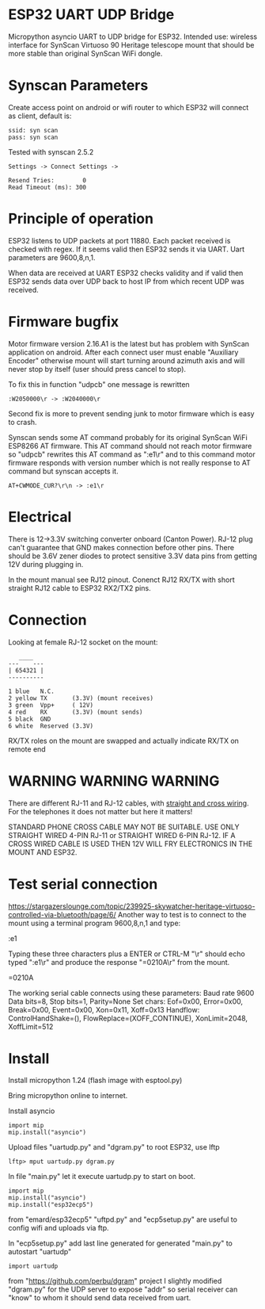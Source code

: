 # ESP32 UART UDP Bridge

Micropython asyncio UART to UDP bridge for ESP32.
Intended use: wireless interface for
SynScan Virtuoso 90 Heritage telescope mount
that should be more stable than original
SynScan WiFi dongle.

# Synscan Parameters

Create access point on android or wifi router to which ESP32 will
connect as client, default is:

    ssid: syn scan
    pass: syn scan

Tested with synscan 2.5.2

    Settings -> Connect Settings ->

    Resend Tries:        0
    Read Timeout (ms): 300 

# Principle of operation

ESP32 listens to UDP packets at port 11880.
Each packet received is checked with regex.
If it seems valid then ESP32 sends it via
UART. Uart parameters are 9600,8,n,1.

When data are received at UART ESP32 checks
validity and if valid then ESP32 sends data
over UDP back to host IP from which recent UDP
was received.

# Firmware bugfix

Motor firmware version 2.16.A1 is the latest but has
problem with SynScan application on android.
After each connect user must enable "Auxiliary Encoder"
otherwise mount will start turning around azimuth axis
and will never stop by itself (user should press cancel to stop).

To fix this in function "udpcb" one message is rewritten

    :W2050000\r -> :W2040000\r

Second fix is more to prevent sending junk to
motor firmware which is easy to crash.

Synscan sends some AT command probably for its
original SynScan WiFi ESP8266 AT firmware.
This AT command should not reach motor firmware so
"udpcb" rewrites this AT command as ":e1\\r"
and to this command motor firmware responds with
version number which is not really response to AT
command but synscan accepts it.

    AT+CWMODE_CUR?\r\n -> :e1\r

# Electrical

There is 12->3.3V switching converter onboard (Canton Power).
RJ-12 plug can't guarantee that GND makes
connection before other pins.
There should be 3.6V zener diodes to protect
sensitive 3.3V data pins from getting 12V
during plugging in.

In the mount manual see RJ12 pinout.
Conenct RJ12 RX/TX with short straight
RJ12 cable to ESP32 RX2/TX2 pins.

# Connection

Looking at female RJ-12 socket on the mount:

       ____
    ---    ---
    | 654321 |
    ----------

    1 blue   N.C.
    2 yellow TX       (3.3V) (mount receives)
    3 green  Vpp+     ( 12V)
    4 red    RX       (3.3V) (mount sends)
    5 black  GND
    6 white  Reserved (3.3V)

RX/TX roles on the mount are swapped and
actually indicate RX/TX on remote end

# WARNING WARNING WARNING

There are different RJ-11 and RJ-12 cables,
with [straight and cross wiring](/doc/straight-vs-cross-cable.pdf).
For the telephones it does not matter but here it matters!

STANDARD PHONE CROSS CABLE MAY NOT BE SUITABLE.
USE ONLY STRAIGHT WIRED 4-PIN RJ-11 or
STRAIGHT WIRED 6-PIN RJ-12.
IF A CROSS WIRED CABLE IS USED THEN 12V WILL FRY
ELECTRONICS IN THE MOUNT AND ESP32.

# Test serial connection

https://stargazerslounge.com/topic/239925-skywatcher-heritage-virtuoso-controlled-via-bluetooth/page/6/
Another way to test is to connect to the mount using a terminal program
9600,8,n,1 and type:

:e1

Typing these three characters plus a ENTER or CTRL-M "\r" should
echo typed ":e1\r" and produce the response "=0210A\r" from the mount.

=0210A

The working serial cable connects using these parameters:
Baud rate 9600
Data bits=8, Stop bits=1, Parity=None
Set chars: Eof=0x00, Error=0x00, Break=0x00, Event=0x00, Xon=0x11, Xoff=0x13
Handflow: ControlHandShake=(), FlowReplace=(XOFF_CONTINUE), XonLimit=2048, XoffLimit=512 

# Install

Install micropython 1.24 (flash image with esptool.py)

Bring micropython online to internet.

Install asyncio

    import mip
    mip.install("asyncio")

Upload files "uartudp.py" and "dgram.py" to root ESP32,
use lftp

    lftp> mput uartudp.py dgram.py

In file "main.py" let it execute uartudp.py to start on boot.

    import mip
    mip.install("asyncio")
    mip.install("esp32ecp5")

from "emard/esp32ecp5" "uftpd.py" and "ecp5setup.py" are useful
to config wifi and uploads via ftp.

In "ecp5setup.py" add last line generated for generated "main.py"
to autostart "uartudp"

    import uartudp

from "https://github.com/perbu/dgram" project I slightly modified
"dgram.py" for the UDP server to expose "addr" so serial receiver
can "know" to whom it should send data received from uart.

